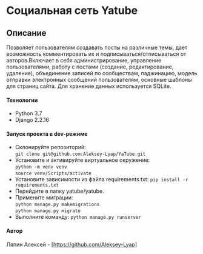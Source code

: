 # Cоциальная сеть Yatube

## Описание

Позволяет пользователям создавать посты на различные темы, дает возможность комментировать их и подписываться/отписываться от авторов.Включает в себя администрирование, управление пользователями, работу с постами (создание, редактирование, удаление), объединение записей по сообществам, паджинацию, модель отправки электронных сообщений пользователям, основные шаблоны для страниц сайта. Для хранение данных используется SQLite.

#### Технологии

- Python 3.7
- Django 2.2.16

#### Запуск проекта в dev-режиме

- Склонируйте репозиторий:  
``` git clone git@github.com:Aleksey-Lyap/YaTube.git ```
- Установите и активируйте виртуальное окружение:  
``` python -m venv venv ```  
``` source venv/Scripts/activate ```
- Установите зависимости из файла requirements.txt:
``` pip install -r requirements.txt ```
- Перейдите в папку yatube/yatube.
- Примените миграции:  
``` python manage.py makemigrations ```  
``` python manage.py migrate ```
- Выполните команду:
``` python manage.py runserver ```

#### Автор

Ляпин Алексей - [https://github.com/Aleksey-Lyap]

